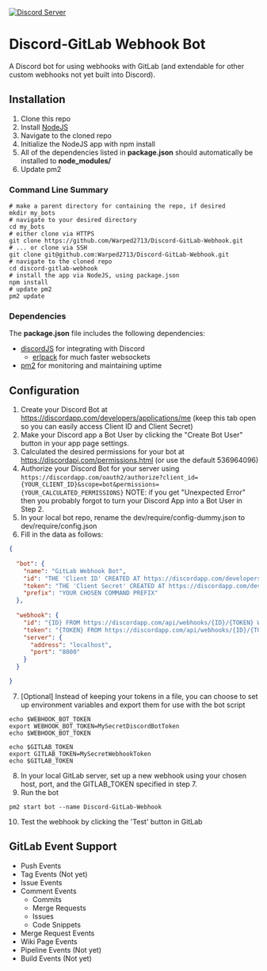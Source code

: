 [![Discord Server](https://discordapp.com/api/guilds/310097366759768065/embed.png)](https://discord.gg/tZWqhWd)

# Discord-GitLab Webhook Bot
A Discord bot for using webhooks with GitLab (and extendable for other custom webhooks not yet built into Discord).

## Installation
1. Clone this repo
2. Install [NodeJS](https://nodejs.org/en/download/)
3. Navigate to the cloned repo
4. Initialize the NodeJS app with npm install
5. All of the dependencies listed in **package.json** should automatically be installed to **node_modules/**
6. Update pm2

### Command Line Summary
```
# make a parent directory for containing the repo, if desired
mkdir my_bots
# navigate to your desired directory
cd my_bots
# either clone via HTTPS
git clone https://github.com/Warped2713/Discord-GitLab-Webhook.git
# ... or clone via SSH
git clone git@github.com:Warped2713/Discord-GitLab-Webhook.git
# navigate to the cloned repo
cd discord-gitlab-webhook
# install the app via NodeJS, using package.json
npm install
# update pm2
pm2 update
```

### Dependencies
The **package.json** file includes the following dependencies:
* [discordJS](https://github.com/hydrabolt/discord.js/) for integrating with Discord
    * [erlpack](https://github.com/hammerandchisel/erlpack) for much faster websockets
* [pm2](http://pm2.keymetrics.io/docs/usage/quick-start/#cheat-sheet) for monitoring and maintaining uptime


## Configuration
1. Create your Discord Bot at https://discordapp.com/developers/applications/me (keep this tab open so you can easily access Client ID and Client Secret)
2. Make your Discord app a Bot User by clicking the "Create Bot User" button in your app page settings.
3. Calculated the desired permissions for your bot at https://discordapi.com/permissions.html (or use the default 536964096)
4. Authorize your Discord Bot for your server using `https://discordapp.com/oauth2/authorize?client_id={YOUR_CLIENT_ID}&scope=bot&permissions={YOUR_CALCULATED_PERMISSIONS}` NOTE: if you get "Unexpected Error" then you probably forgot to turn your Discord App into a Bot User in Step 2.
5. In your local bot repo, rename the dev/require/config-dummy.json to dev/require/config.json
6. Fill in the data as follows:
```json
{
  
  "bot": {
    "name": "GitLab Webhook Bot",
    "id": "THE 'Client ID' CREATED AT https://discordapp.com/developers/applications/me",
    "token": "THE 'Client Secret' CREATED AT https://discordapp.com/developers/applications/me",
    "prefix": "YOUR CHOSEN COMMAND PREFIX"
  },
  
  "webhook": {
    "id": "{ID} FROM https://discordapp.com/api/webhooks/{ID}/{TOKEN} WHICH IS GENEREATED WHEN YOU CREATE A WEBHOOK IN DISCORD",
    "token": "{TOKEN} FROM https://discordapp.com/api/webhooks/{ID}/{TOKEN} (USE THIS FOR GITLAB'S SECRET TOKEN BOX)",
    "server": {
      "address": "localhost",
      "port": "8000"
    }
  }

}

```
7. [Optional] Instead of keeping your tokens in a file, you can choose to set up environment variables and export them for use with the bot script
```
echo $WEBHOOK_BOT_TOKEN
export WEBHOOK_BOT_TOKEN=MySecretDiscordBotToken
echo $WEBHOOK_BOT_TOKEN

echo $GITLAB_TOKEN
export GITLAB_TOKEN=MySecretWebhookToken
echo $GITLAB_TOKEN
```
8. In your local GitLab server, set up a new webhook using your chosen host, port, and the GITLAB_TOKEN specified in step 7.
9. Run the bot
```
pm2 start bot --name Discord-GitLab-Webhook
```
10. Test the webhook by clicking the 'Test' button in GitLab


## GitLab Event Support
* Push Events
* Tag Events (Not yet)
* Issue Events
* Comment Events
    * Commits
    * Merge Requests
    * Issues
    * Code Snippets
* Merge Request Events
* Wiki Page Events
* Pipeline Events (Not yet)
* Build Events (Not yet)
